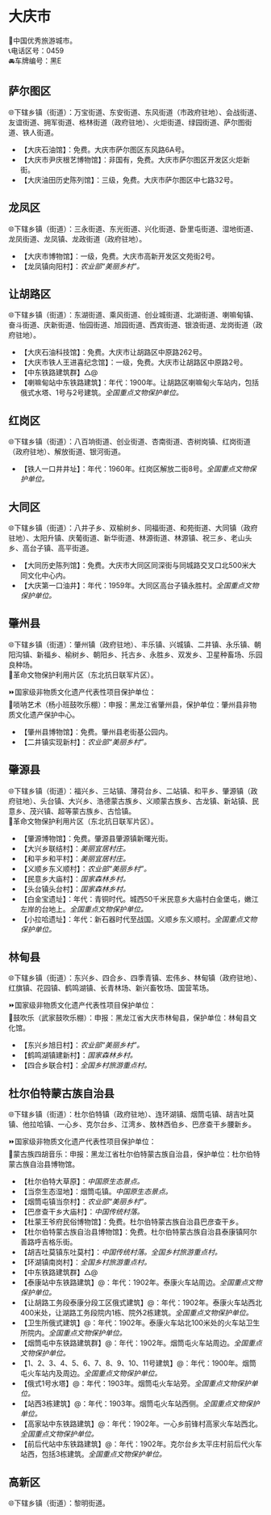 # 大庆市  
🏅中国优秀旅游城市。  
📞电话区号：0459  
🚘车牌编号：黑E  

## 萨尔图区  
🌐下辖乡镇（街道）：万宝街道、东安街道、东风街道（市政府驻地）、会战街道、友谊街道、拥军街道、格林街道（政府驻地）、火炬街道、绿园街道、萨尔图街道、铁人街道。  
  
* 【大庆石油馆】：免费。大庆市萨尔图区东风路6A号。  
* 【大庆市尹庆根艺博物馆】：非国有，免费。大庆市萨尔图区开发区火炬新街。  
* 【大庆油田历史陈列馆】：三级，免费。大庆市萨尔图区中七路32号。  

## 龙凤区  
🌐下辖乡镇（街道）：三永街道、东光街道、兴化街道、卧里屯街道、湿地街道、龙凤街道、龙凤镇、龙政街道（政府驻地）。  
  
* 【大庆市博物馆】：一级，免费。大庆市高新开发区文苑街2号。  
* 【龙凤镇向阳村】：*农业部“美丽乡村”。*  

## 让胡路区  
🌐下辖乡镇（街道）：东湖街道、乘风街道、创业城街道、北湖街道、喇嘛甸镇、奋斗街道、庆新街道、怡园街道、旭园街道、西宾街道、银浪街道、龙岗街道（政府驻地）。  
  
* 【大庆石油科技馆】：免费。大庆市让胡路区中原路262号。  
* 【大庆市铁人王进喜纪念馆】：一级，免费。大庆市让胡路区中原路2号。  
* 【中东铁路建筑群】△@  
* 【喇嘛甸站中东铁路建筑】：年代：1900年。让胡路区喇嘛甸火车站内，包括俄式水塔、1号与2号建筑。*全国重点文物保护单位。*  

## 红岗区  
🌐下辖乡镇（街道）：八百垧街道、创业街道、杏南街道、杏树岗镇、红岗街道（政府驻地）、解放街道、银河街道。  
  
* 【铁人一口井井址】：年代：1960年。红岗区解放二街8号。*全国重点文物保护单位。*  
  
## 大同区  
🌐下辖乡镇（街道）：八井子乡、双榆树乡、同福街道、和苑街道、大同镇（政府驻地）、太阳升镇、庆葡街道、新华街道、林源街道、林源镇、祝三乡、老山头乡、高台子镇、高平街道。  
  
* 【大同历史陈列馆】：免费。大庆市大同区同深街与同城路交叉口北500米大同文化中心内。  
* 【大庆第一口油井】：年代：1959年。大同区高台子镇永胜村。*全国重点文物保护单位。*  

## 肇州县  
🌐下辖乡镇（街道）：肇州镇（政府驻地）、丰乐镇、兴城镇、二井镇、永乐镇、朝阳沟镇、新福乡、榆树乡、朝阳乡、托古乡、永胜乡、双发乡、卫星种畜场、乐园良种场。  
🚩革命文物保护利用片区（东北抗日联军片区）。  
  
⏩国家级非物质文化遗产代表性项目保护单位：  
🔸唢呐艺术（杨小班鼓吹乐棚）：申报：黑龙江省肇州县，保护单位：肇州县非物质文化遗产保护中心。    
  
* 【肇州县博物馆】：免费。肇州县老街基公园内。  
* 【二井镇实现新村】：*农业部“美丽乡村”。*  

## 肇源县  
🌐下辖乡镇（街道）：福兴乡、三站镇、薄荷台乡、二站镇、和平乡、肇源镇（政府驻地）、头台镇、大兴乡、浩德蒙古族乡、义顺蒙古族乡、古龙镇、新站镇、民意乡、茂兴镇、超等蒙古族乡、古恰镇。  
🚩革命文物保护利用片区（东北抗日联军片区）。  
  
* 【肇源博物馆】：免费。肇源县肇源镇新曙光街。  
* 【大兴乡联结村】：*美丽宜居村庄。*  
* 【和平乡和平村】：*美丽宜居村庄。*  
* 【义顺乡东义顺村】：*农业部“美丽乡村”。*  
* 【民意乡大庙村】：*国家森林乡村。*  
* 【头台镇头台村】：*国家森林乡村。*  
* 【白金宝遗址】：年代：青铜时代。城西50千米民意乡大庙村白金堡屯，嫩江左岸的台地上。*全国重点文物保护单位。*  
* 【小拉哈遗址】：年代：新石器时代至战国。义顺乡东义顺村。*全国重点文物保护单位。*  

## 林甸县  
🌐下辖乡镇（街道）：东兴乡、四合乡、四季青镇、宏伟乡、林甸镇（政府驻地）、红旗镇、花园镇、鹤鸣湖镇、长青林场、新兴畜牧场、国营苇场。  
  
⏩国家级非物质文化遗产代表性项目保护单位：  
🔸鼓吹乐（武家鼓吹乐棚）：申报：黑龙江省大庆市林甸县，保护单位：林甸县文化馆。    
  
* 【东兴乡旭日村】：*农业部“美丽乡村”。*  
* 【鹤鸣湖镇建新村】：*国家森林乡村。*  
* 【四合乡联合村】：*全国乡村旅游重点村。*  

## 杜尔伯特蒙古族自治县  
🌐下辖乡镇（街道）：杜尔伯特镇（政府驻地）、连环湖镇、烟筒屯镇、胡吉吐莫镇、他拉哈镇、一心乡、克尔台乡、江湾乡、敖林西伯乡、巴彦查干乡腰新乡。  
  
⏩国家级非物质文化遗产代表性项目保护单位：  
🔸蒙古族四胡音乐：申报：黑龙江省杜尔伯特蒙古族自治县，保护单位：杜尔伯特蒙古族自治县博物馆。    
  
* 【杜尔伯特大草原】：*中国原生态景点。*  
* 【当奈生态湿地】：烟筒屯镇。*中国原生态景点。*  
* 【烟筒屯镇当奈村】：*农业部“美丽乡村”。*  
* 【巴彦查干乡大庙村】：*中国传统村落。*  
* 【杜蒙王爷府民俗博物馆】：免费。杜尔伯特蒙古族自治县巴彦查干乡。  
* 【杜尔伯特蒙古族自治县博物馆】：免费。杜尔伯特蒙古族自治县泰康镇阿尔善路呼吉格乐街。  
* 【胡吉吐莫镇东吐莫村】：*中国传统村落。全国乡村旅游重点村。*  
* 【环湖镇南岗村】：*全国乡村旅游重点村。*  
* 【中东铁路建筑群】△@  
* 【泰康站中东铁路建筑】@：年代：1902年。泰康火车站周边。*全国重点文物保护单位。*  
* 【让胡路工务段泰康分段工区俄式建筑】@：年代：1902年。泰康火车站西北400米处，让湖路工务段院内1栋、院外2栋建筑。*全国重点文物保护单位。*  
* 【卫生所俄式建筑】@：年代：1902年。泰康火车站北100米处的火车站卫生所院内。*全国重点文物保护单位。*  
* 【烟筒屯中东铁路建筑群】@：年代：1902年。烟筒屯火车站周边。*全国重点文物保护单位。*  
* 【1、2、3、4、5、6、7、8、9、10、11号建筑】@：年代：1900年。烟筒屯火车站内及周边。*全国重点文物保护单位。*  
* 【俄式1号水塔】@：年代：1903年。烟筒屯火车站旁。*全国重点文物保护单位。*  
* 【站西3栋建筑】@：年代：1903年。烟筒屯火车站西侧。*全国重点文物保护单位。*  
* 【高家站中东铁路建筑】@：年代：1902年。一心乡前锋村高家火车站西北。*全国重点文物保护单位。*  
* 【前后代站中东铁路建筑】@：年代：1902年。克尔台乡太平庄村前后代火车站西，包括3栋建筑。*全国重点文物保护单位。*  
  
## 高新区  
🌐下辖乡镇（街道）：黎明街道。